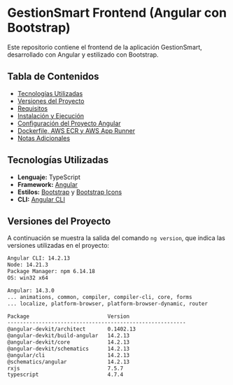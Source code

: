# GestionSmart Frontend (Angular con Bootstrap)

Este repositorio contiene el frontend de la aplicación GestionSmart, desarrollado con Angular y estilizado con Bootstrap.

## Tabla de Contenidos

- [Tecnologías Utilizadas](#tecnologías-utilizadas)
- [Versiones del Proyecto](#versiones-del-proyecto)
- [Requisitos](#requisitos)
- [Instalación y Ejecución](#instalación-y-ejecución)
- [Configuración del Proyecto Angular](#configuración-del-proyecto-angular)
- [Dockerfile, AWS ECR y AWS App Runner](#dockerfile-aws-ecr-y-aws-app-runner)
- [Notas Adicionales](#notas-adicionales)

## Tecnologías Utilizadas

- **Lenguaje:** TypeScript
- **Framework:** [Angular](https://angular.io/)  
- **Estilos:** [Bootstrap](https://getbootstrap.com/) y [Bootstrap Icons](https://icons.getbootstrap.com/)  
- **CLI:** [Angular CLI](https://angular.io/cli)

## Versiones del Proyecto

A continuación se muestra la salida del comando `ng version`, que indica las versiones utilizadas en el proyecto:

```bash
Angular CLI: 14.2.13
Node: 14.21.3
Package Manager: npm 6.14.18
OS: win32 x64

Angular: 14.3.0
... animations, common, compiler, compiler-cli, core, forms
... localize, platform-browser, platform-browser-dynamic, router

Package                         Version
---------------------------------------------------------
@angular-devkit/architect       0.1402.13
@angular-devkit/build-angular   14.2.13
@angular-devkit/core            14.2.13
@angular-devkit/schematics      14.2.13
@angular/cli                    14.2.13
@schematics/angular             14.2.13
rxjs                            7.5.7
typescript                      4.7.4
